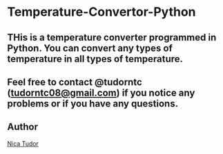 # Temperature-Convertor-Python

THis is a temperature converter programmed in Python.
You can convert any types of temperature in all types of temperature.
----
Feel free to contact @tudorntc (tudorntc08@gmail.com) if you notice any problems or if you have any questions.
----
Author
------
[Nica Tudor](https://github.com/tudorntc)